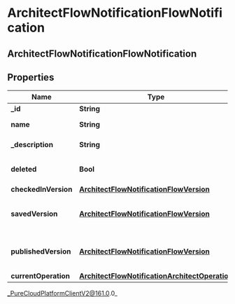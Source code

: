 # ArchitectFlowNotificationFlowNotification

## ArchitectFlowNotificationFlowNotification

## Properties

|Name | Type | Description | Notes|
|------------ | ------------- | ------------- | -------------|
| **_id** | **String** | The flow ID | [optional] |
| **name** | **String** | The flow name | [optional] |
| **_description** | **String** | The flow description | [optional] |
| **deleted** | **Bool** | The flow deleted state | [optional] |
| **checkedInVersion** | [**ArchitectFlowNotificationFlowVersion**](ArchitectFlowNotificationFlowVersion) |  | [optional] |
| **savedVersion** | [**ArchitectFlowNotificationFlowVersion**](ArchitectFlowNotificationFlowVersion) | A bare-bones flow version object | [optional] |
| **publishedVersion** | [**ArchitectFlowNotificationFlowVersion**](ArchitectFlowNotificationFlowVersion) | A bare-bones flow version object | [optional] |
| **currentOperation** | [**ArchitectFlowNotificationArchitectOperation**](ArchitectFlowNotificationArchitectOperation) |  | [optional] |



_PureCloudPlatformClientV2@161.0.0_
